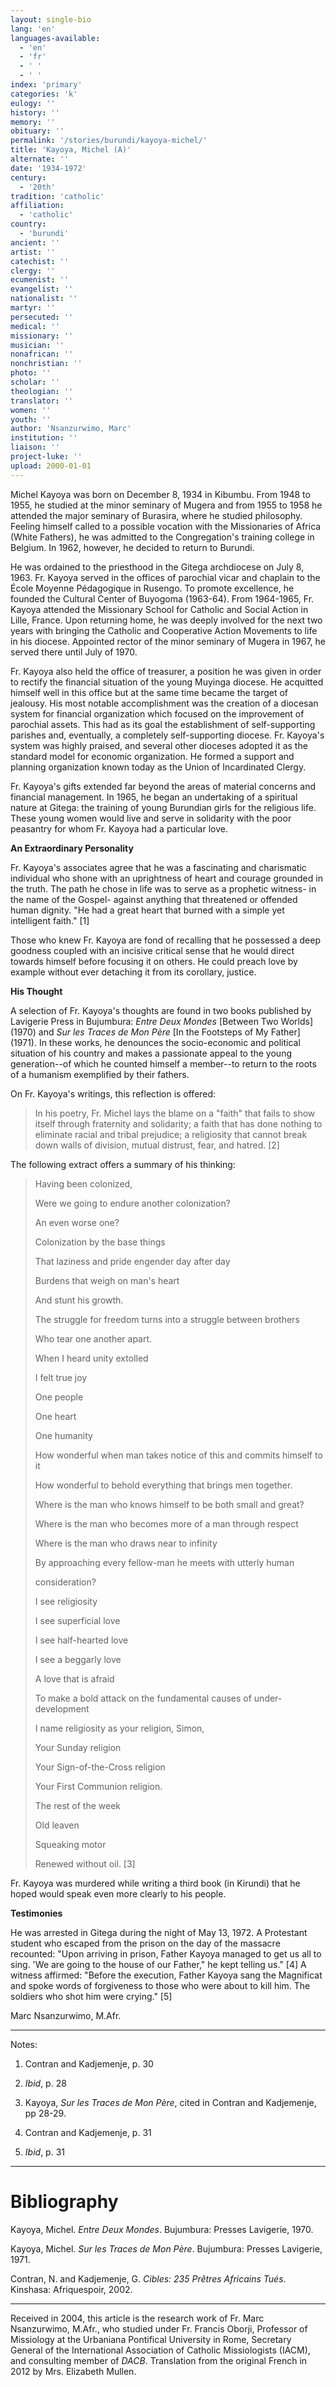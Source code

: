 ```yaml
---
layout: single-bio
lang: 'en'
languages-available:
  - 'en'
  - 'fr'
  - ' '
  - ' '
index: 'primary'
categories: 'k'
eulogy: ''
history: ''
memory: ''
obituary: ''
permalink: '/stories/burundi/kayoya-michel/'
title: 'Kayoya, Michel (A)'
alternate: ''
date: '1934-1972'
century:
  - '20th'
tradition: 'catholic'
affiliation:
  - 'catholic'
country:
  - 'burundi'
ancient: ''
artist: ''
catechist: ''
clergy: ''
ecumenist: ''
evangelist: ''
nationalist: ''
martyr: ''
persecuted: ''
medical: ''
missionary: ''
musician: ''
nonafrican: ''
nonchristian: ''
photo: ''
scholar: ''
theologian: ''
translator: ''
women: ''
youth: ''
author: 'Nsanzurwimo, Marc'
institution: ''
liaison: ''
project-luke: ''
upload: 2000-01-01
---
```



Michel Kayoya was born on December 8, 1934 in Kibumbu. From 1948 to 1955, he studied at the minor seminary of Mugera and from 1955 to 1958 he attended the major seminary of Burasira, where he studied philosophy. Feeling himself called to a possible vocation with the Missionaries of Africa (White Fathers), he was admitted to the Congregation's training college in Belgium. In 1962, however, he decided to return to Burundi.

He was ordained to the priesthood in the Gitega archdiocese on July 8, 1963. Fr. Kayoya served in the offices of parochial vicar and chaplain to the École Moyenne Pédagogique in Rusengo. To promote excellence, he founded the Cultural Center of Buyogoma (1963-64). From 1964-1965, Fr. Kayoya attended the Missionary School for Catholic and Social Action in Lille, France. Upon returning home, he was deeply involved for the next two years with bringing the Catholic and Cooperative Action Movements to life in his diocese. Appointed rector of the minor seminary of Mugera in 1967, he served there until July of 1970.

Fr. Kayoya also held the office of treasurer, a position he was given in order to rectify the financial situation of the young Muyinga diocese. He acquitted himself well in this office but at the same time became the target of jealousy. His most notable accomplishment was the creation of a diocesan system for financial organization which focused on the improvement of parochial assets. This had as its goal the establishment of self-supporting parishes and, eventually, a completely self-supporting diocese. Fr. Kayoya's system was highly praised, and several other dioceses adopted it as the standard model for economic organization. He formed a support and planning organization known today as the Union of Incardinated Clergy.

Fr. Kayoya's gifts extended far beyond the areas of material concerns and financial management. In 1965, he began an undertaking of a spiritual nature at Gitega: the training of young Burundian girls for the religious life. These young women would live and serve in solidarity with the poor peasantry for whom Fr. Kayoya had a particular love.

**An Extraordinary Personality**

Fr. Kayoya's associates agree that he was a fascinating and charismatic individual who shone with an uprightness of heart and courage grounded in the truth. The path he chose in life was to serve as a prophetic witness- in the name of the Gospel- against anything that threatened or offended human dignity. "He had a great heart that burned with a simple yet intelligent faith." [1]

Those who knew Fr. Kayoya are fond of recalling that he possessed a deep goodness coupled with an incisive critical sense that he would direct towards himself before focusing it on others. He could preach love by example without ever detaching it from its corollary, justice.

**His Thought**

A selection of Fr. Kayoya's thoughts are found in two books published by Lavigerie Press in Bujumbura: *Entre Deux Mondes* [Between Two Worlds] (1970) and *Sur les Traces de Mon Père* [In the Footsteps of My Father] (1971). In these works, he denounces the socio-economic and political situation of his country and makes a passionate appeal to the young generation--of which he counted himself a member--to return to the roots of a humanism exemplified by their fathers.

On Fr. Kayoya's writings, this reflection is offered:

> In his poetry, Fr. Michel lays the blame on a "faith" that fails to show itself
> through fraternity and solidarity; a faith that has done nothing to eliminate racial
> and tribal prejudice; a religiosity that cannot break down walls of division,
> mutual distrust, fear, and hatred. [2]

The following extract offers a summary of his thinking:

> Having been colonized,
> 
> Were we going to endure another colonization?
> 
> An even worse one?
> 
> Colonization by the base things
> 
> That laziness and pride engender day after day
> 
> Burdens that weigh on man's heart
> 
> And stunt his growth.
> 
> The struggle for freedom turns into a struggle between brothers
> 
> Who tear one another apart.
> 
> When I heard unity extolled
> 
> I felt true joy
> 
> One people
> 
> One heart
> 
> One humanity
> 
> How wonderful when man takes notice of this and commits himself to it
> 
> How wonderful to behold everything that brings men together.
> 
> Where is the man who knows himself to be both small and great?
> 
> Where is the man who becomes more of a man through respect
> 
> Where is the man who draws near to infinity
> 
> By approaching every fellow-man he meets with utterly human
> 
> consideration?
> 
> I see religiosity
> 
> I see superficial love
> 
> I see half-hearted love
> 
> I see a beggarly love
> 
> A love that is afraid
> 
> To make a bold attack on the fundamental causes of under-development
> 
> I name religiosity as your religion, Simon,
> 
> Your Sunday religion
> 
> Your Sign-of-the-Cross religion
> 
> Your First Communion religion.
> 
> The rest of the week
> 
> Old leaven
> 
> Squeaking motor
> 
> Renewed without oil. [3]

Fr. Kayoya was murdered while writing a third book (in Kirundi) that he hoped would speak even more clearly to his people.

**Testimonies**

He was arrested in Gitega during the night of May 13, 1972. A Protestant student who escaped from the prison on the day of the massacre recounted: "Upon arriving in prison, Father Kayoya managed to get us all to sing. 'We are going to the house of our Father," he kept telling us." [4] A witness affirmed: "Before the execution, Father Kayoya sang the Magnificat and spoke words of forgiveness to those who were about to kill him. The soldiers who shot him were crying." [5]

Marc Nsanzurwimo, M.Afr.

---

Notes:

1. Contran and Kadjemenje, p. 30

2. *Ibid*, p. 28

3. Kayoya, *Sur les Traces de Mon Père*, cited in Contran and Kadjemenje, pp 28-29.

4. Contran and Kadjemenje, p. 31

5. *Ibid*, p. 31

---

# Bibliography

Kayoya, Michel. *Entre Deux Mondes*. Bujumbura: Presses Lavigerie, 1970.

Kayoya, Michel. *Sur les Traces de Mon Père*. Bujumbura: Presses Lavigerie, 1971.

Contran, N. and Kadjemenje, G. *Cibles: 235 Prêtres Africains Tués*. Kinshasa: Afriquespoir, 2002.

---

Received in 2004, this article is the research work of Fr. Marc Nsanzurwimo, M.Afr., who studied under Fr. Francis Oborji, Professor of Missiology at the Urbaniana Pontifical University in Rome, Secretary General of the International Association of Catholic Missiologists (IACM), and consulting member of *DACB*. Translation from the original French in 2012 by Mrs. Elizabeth Mullen.